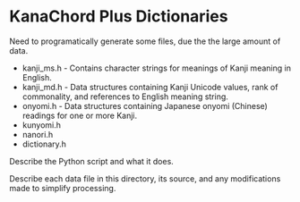 # KanaChord Plus Dictionaries

Need to programatically generate some files, due the the large amount of data.
- kanji_ms.h - Contains character strings for meanings of Kanji meaning in English.
- kanji_md.h - Data structures containing Kanji Unicode values, rank of commonality, and references to English meaning string.
- onyomi.h - Data structures containing Japanese onyomi (Chinese) readings for one or more Kanji.
- kunyomi.h
- nanori.h
- dictionary.h


Describe the Python script and what it does.  



Describe each data file in this directory, its source, and any modifications made to simplify processing.  


